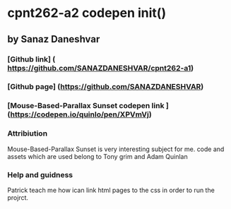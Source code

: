 # cpnt262-a2 codepen init()
## by Sanaz Daneshvar
### [Github link] ( https://github.com/SANAZDANESHVAR/cpnt262-a1)
### [Github page] (https://github.com/SANAZDANESHVAR)
### [Mouse-Based-Parallax Sunset codepen link ] (https://codepen.io/quinlo/pen/XPVmVj)
   
### Attribiution
Mouse-Based-Parallax Sunset is very interesting subject for me.
code and assets which  are used belong to  Tony grim and Adam Quinlan 


### Help and guidness
 Patrick teach me how ican link html pages to  the css in order to run  the projrct.
